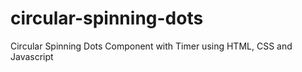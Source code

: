 # circular-spinning-dots
Circular Spinning Dots Component with Timer using HTML, CSS and Javascript
